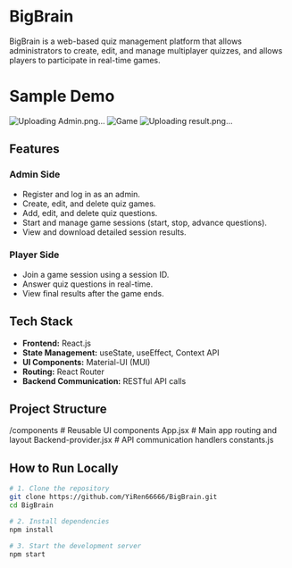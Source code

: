 # BigBrain

BigBrain is a web-based quiz management platform that allows administrators to create, edit, and manage multiplayer quizzes, and allows players to participate in real-time games.

# Sample Demo

![Uploading Admin.png…]()
![Game](https://github.com/user-attachments/assets/1b2b3dc2-fe8f-48d0-a4c3-1bb29861f566)
![Uploading result.png…]()

## Features

### Admin Side
- Register and log in as an admin.
- Create, edit, and delete quiz games.
- Add, edit, and delete quiz questions.
- Start and manage game sessions (start, stop, advance questions).
- View and download detailed session results.

### Player Side
- Join a game session using a session ID.
- Answer quiz questions in real-time.
- View final results after the game ends.

## Tech Stack

- **Frontend:** React.js
- **State Management:** useState, useEffect, Context API
- **UI Components:** Material-UI (MUI)
- **Routing:** React Router
- **Backend Communication:** RESTful API calls

## Project Structure

/components # Reusable UI components App.jsx # Main app routing and layout Backend-provider.jsx # API communication handlers constants.js


## How to Run Locally

```bash
# 1. Clone the repository
git clone https://github.com/YiRen66666/BigBrain.git
cd BigBrain

# 2. Install dependencies
npm install

# 3. Start the development server
npm start




